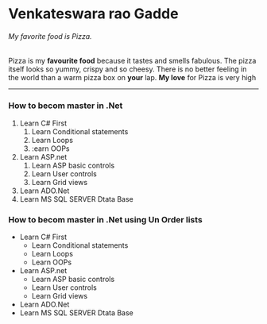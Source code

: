 # Venkateswara rao Gadde
###### My favorite food is Pizza.

Pizza is my **favourite food** because it tastes and smells fabulous. The pizza itself 
looks so yummy, crispy and so cheesy. There is no better feeling in the world than a warm pizza box on **your** lap. **My love** for Pizza is very high

* * *
### How to becom master in .Net
1. Learn C# First
    1. Learn Conditional statements
    2. Learn Loops
    3. :earn OOPs
2. Learn ASP.net
    1. Learn ASP basic controls
    2. Learn User controls
    3. Learn Grid views
3. Learn ADO.Net
4. Learn MS SQL SERVER Dtata Base


### How to becom master in .Net using Un Order lists
- Learn C# First
    - Learn Conditional statements
    - Learn Loops
    - Learn OOPs
- Learn ASP.net
    - Learn ASP basic controls
    - Learn User controls
    - Learn Grid views
- Learn ADO.Net
- Learn MS SQL SERVER Dtata Base